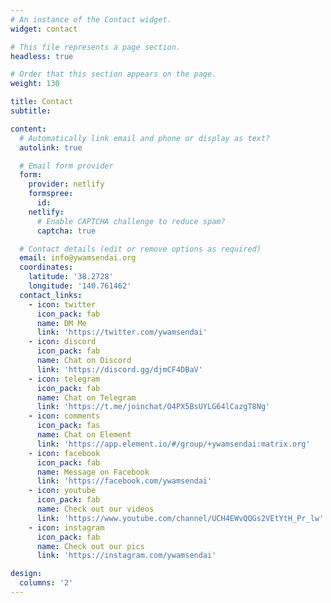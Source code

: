 ```yaml
---
# An instance of the Contact widget.
widget: contact

# This file represents a page section.
headless: true

# Order that this section appears on the page.
weight: 130

title: Contact
subtitle:

content:
  # Automatically link email and phone or display as text?
  autolink: true

  # Email form provider
  form:
    provider: netlify
    formspree:
      id:
    netlify:
      # Enable CAPTCHA challenge to reduce spam?
      captcha: true

  # Contact details (edit or remove options as required)
  email: info@ywamsendai.org
  coordinates:
    latitude: '38.2728'
    longitude: '140.761462'
  contact_links:
    - icon: twitter
      icon_pack: fab
      name: DM Me
      link: 'https://twitter.com/ywamsendai'
    - icon: discord
      icon_pack: fab
      name: Chat on Discord
      link: 'https://discord.gg/djmCF4DBaV'
    - icon: telegram
      icon_pack: fab
      name: Chat on Telegram
      link: 'https://t.me/joinchat/O4PX5BsUYLG64lCazgT8Ng'
    - icon: comments
      icon_pack: fas
      name: Chat on Element
      link: 'https://app.element.io/#/group/+ywamsendai:matrix.org'
    - icon: facebook
      icon_pack: fab
      name: Message on Facebook
      link: 'https://facebook.com/ywamsendai'
    - icon: youtube
      icon_pack: fab
      name: Check out our videos
      link: 'https://www.youtube.com/channel/UCH4EWvQQGs2VEtYtH_Pr_lw'
    - icon: instagram
      icon_pack: fab
      name: Check out our pics
      link: 'https://instagram.com/ywamsendai'

design:
  columns: '2'
---
```

